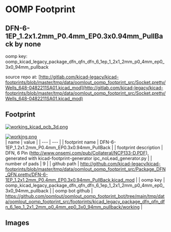 # OOMP Footprint  
## DFN-6-1EP_1.2x1.2mm_P0.4mm_EP0.3x0.94mm_PullBack  by none  
  
oomp key: oomp_kicad_legacy_package_dfn_qfn_dfn_6_1ep_1_2x1_2mm_p0_4mm_ep0_3x0_94mm_pullback  
  
source repo at: [http://gitlab.com/kicad-legacy/kicad-footprints/blob/master/tmp/data/oomlout_oomp_footprint_src/Socket.pretty/Wells_648-0482211SA01.kicad_mod](http://gitlab.com/kicad-legacy/kicad-footprints/blob/master/tmp/data/oomlout_oomp_footprint_src/Socket.pretty/Wells_648-0482211SA01.kicad_mod)  
## Footprint  
  
[![working_kicad_pcb_3d.png](working_kicad_pcb_3d_600.png)](working_kicad_pcb_3d.png)  
  
[![working.png](working_600.png)](working.png)  
| name | value | 
| --- | --- | 
| footprint name | DFN-6-1EP_1.2x1.2mm_P0.4mm_EP0.3x0.94mm_PullBack | 
| footprint description | DFN, 6 Pin (http://www.onsemi.com/pub/Collateral/NCP133-D.PDF), generated with kicad-footprint-generator ipc_noLead_generator.py | 
| number of pads | 9 | 
| github path | http://github.com/kicad-legacy/kicad-footprints/blob/master/tmp/data/oomlout_oomp_footprint_src/Package_DFN_QFN.pretty/DFN-6-1EP_1.2x1.2mm_P0.4mm_EP0.3x0.94mm_PullBack.kicad_mod | 
| oomp key | oomp_kicad_legacy_package_dfn_qfn_dfn_6_1ep_1_2x1_2mm_p0_4mm_ep0_3x0_94mm_pullback | 
| oomp bot github | https://github.com/oomlout/oomlout_oomp_footprint_bot/tree/main/tmp/data/oomlout_oomp_footprint_src/footprints/kicad_legacy_package_dfn_qfn_dfn_6_1ep_1_2x1_2mm_p0_4mm_ep0_3x0_94mm_pullback/working | 
## Images  
